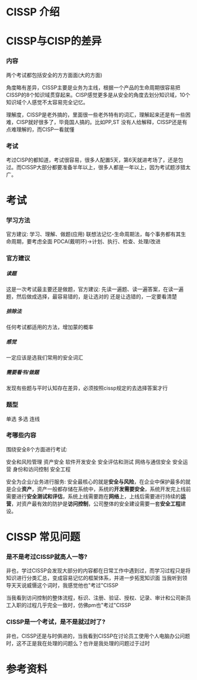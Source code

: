 # CISSP 介绍




# CISSP与CISP的差异

###  内容
两个考试都包括安全的方方面面(大的方面)

角度略有差异，CISSP主要是业务为主线，根据一个产品的生命周期很容易把CISSP的8个知识域贯穿起来。CISP感觉更多是从安全的角度去划分知识域，10个知识域个人感觉不太容易完全记忆。

理解度，CISSP是老外搞的，里面很一些老外特有的词汇，理解起来还是有一些困难，CISP就好很多了，毕竟国人搞的。比如PP,ST 没有人给解释，CISSP还是有点难理解的，而CISP一看就懂

### 考试

考过CISP的都知道，考试很容易，很多人配置5天，第6天就进考场了，还是包过。而CISSP大部分都要准备半年以上，很多人都是一年以上，因为考试题涉猎太广。


# 考试
### 学习方法
官方建议: 学习、理解、做题(应用)
联想法记忆-生命周期法，每个事务都有其生命周期，要考虑全面
PDCA(戴明环)->计划、执行、检查、处理/改进
### 官方建议
##### 读题
这是一次考试最主要还是做题，官方建议:
先读一遍题、读一遍答案，在读一遍题，然后做成选择，最容易错的，是让选对的 还是让选错的，一定要看清楚
##### 排除法
任何考试都适用的方法，增加蒙的概率

##### 感觉
一定应该是选我们常用的安全词汇
##### 需要看书/做题
发现有些题与平时认知存在差异，必须按照cissp规定的去选择答案才行

### 题型
单选
多选
连线

### 考哪些内容
围绕安全8个方面进行考试:

安全和风险管理
资产安全
软件开发安全
安全评估和测试
网络与通信安全
安全运营
身份和访问控制
安全工程

安全为企业/业务进行服务:
安全最核心的就是**安全与风险**，在企业中保护最多的就是企业**资产**，资产一般都存储在系统中，系统的**开发需要安全**，系统开发完上线前需要进行**安全测试和评估**，系统上线需要跑在**网络**上，上线后需要进行持续的**运营**，对资产最有效的防护是**访问控制**，公司整体的安全建设需要一套**安全工程**建设。


# CISSP 常见问题

### 是不是考过CISSP就高人一等?
非也，学过CISSP会发现大部分的内容都在日常工作中遇到过，而学习过程只是将知识进行分类汇总，变成容易记忆的框架体系，并进一步拓宽知识面
当我听到领导天天说威慑这个词时，我感觉他也"考过"CISSP

当我看到访问控制的整体流程，标识、注册、验证、授权、记录、审计和公司新员工入职的过程几乎完全一致时，仿佛pm也"考过"CISSP

###  CISSP是一个考试，是不是就过时了?
非也，CISSP还是与时俱进的，当我看到CISSP在讨论员工使用个人电脑办公问题时，这不正是我在处理的问题么？也许是我处理的问题过于过时


# 参考资料
